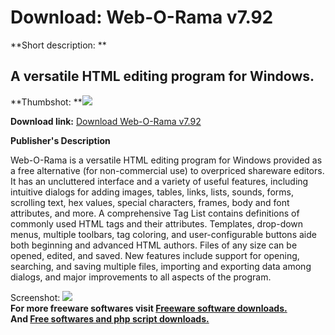 # Download: Web-O-Rama v7.92

**Short description: **

## A versatile HTML editing program for Windows.

  
**Thumbshot: **![](http://www.freewarefiles.com/screenshot/web_o_rama_md.gif)   
  
**Download link:** [Download Web-O-Rama v7.92](http://freesoftwares.boysofts.com/Web-O-Rama-V_program_313.html)  
  

**Publisher's Description**  
  

Web-O-Rama is a versatile HTML editing program for Windows provided as a free
alternative (for non-commercial use) to overpriced shareware editors. It has
an uncluttered interface and a variety of useful features, including intuitive
dialogs for adding images, tables, links, lists, sounds, forms, scrolling
text, hex values, special characters, frames, body and font attributes, and
more. A comprehensive Tag List contains definitions of commonly used HTML tags
and their attributes. Templates, drop-down menus, multiple toolbars, tag
coloring, and user-configurable buttons aide both beginning and advanced HTML
authors. Files of any size can be opened, edited, and saved. New features
include support for opening, searching, and saving multiple files, importing
and exporting data among dialogs, and major improvements to all aspects of the
program.

  
  
Screenshot: ![](http://www.freewarefiles.com/screenshot/web_o_rama.gif)  
**For more freeware softwares visit [Freeware software downloads.](http://freesoftwares.boysofts.com/)**   
**And [Free softwares and php script downloads.](http://www.boysofts.com/)**

